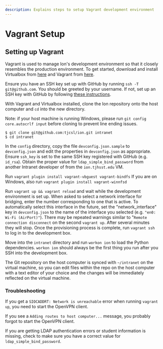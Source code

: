 ```yaml
---
description: Explains steps to setup Vagrant development environment
---
```


# Vagrant Setup

## Setting up Vagrant

Vagrant is used to manage Ion's development environment so that it closely resembles the production environment. To get started, download and install Virtualbox from [here](https://www.virtualbox.org/wiki/Downloads) and Vagrant from [here](http://docs.vagrantup.com/v2/installation/index.html).

Ensure you have an SSH key set up with GitHub by running `ssh -T git@github.com`. You should be greeted by your username. If not, set up an SSH key with GitHub by following [these instructions](https://help.github.com/articles/generating-an-ssh-key/).

With Vagrant and Virtualbox installed, clone the Ion repository onto the host computer and `cd` into the new directory.

Note: if your host machine is running Windows, please run `git config core.autocrlf input` before cloning to prevent line ending issues.

```text
$ git clone git@github.com:tjcsl/ion.git intranet
$ cd intranet
```

In the `config` directory, copy the file `devconfig.json.sample` to `devconfig.json` and edit the properties in `devconfig.json` as appropriate. Ensure `ssh_key` is set to the same SSH key registered with GitHub \(e.g. `id_rsa`\). Obtain the proper value for `ldap_simple_bind_password` from another Intranet developer of from the `ion.tjhsst.edu` VM.

Run `vagrant plugin install vagrant-vbguest vagrant-bindfs` If you are on Windows, also run `vagrant plugin install vagrant-winnfsd`

Run `vagrant up && vagrant reload` and wait while the development environment is set up. When asked to select a network interface for bridging, enter the number corresponding to one that is active. To automatically select this interface in the future, set the "network\_interface" key in `devconfig.json` to the name of the interface you selected \(e.g. `"en0: Wi-Fi (AirPort)"`\). There may be repeated warnings similar to "`Remote connection disconnect` on the second `vagrant up`. After several minutes they will stop. Once the provisioning process is complete, run `vagrant ssh` to log in to the development box.

Move into the `intranet` directory and run `workon ion` to load the Python dependencies. `workon ion` should always be the first thing you run after you SSH into the development box.

The Git repository on the host computer is synced with `~/intranet` on the virtual machine, so you can edit files within the repo on the host computer with a text editor of your choice and the changes will be immediately reflected on the virtual machine.

### Troubleshooting

If you get a `SIOCADDRT: Network is unreachable` error when running `vagrant up`, you need to start the OpenVPN client.

If you see a `Adding routes to host computer...` message, you probably forgot to start the OpenVPN client.

If you are getting LDAP authentication errors or student information is missing, check to make sure you have a correct value for `ldap_simple_bind_password`.

